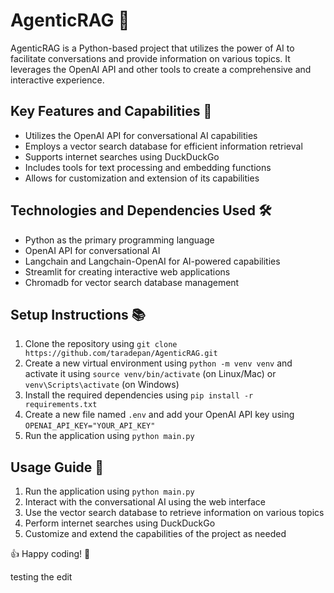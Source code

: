 # AgenticRAG 🤖
AgenticRAG is a Python-based project that utilizes the power of AI to facilitate conversations and provide information on various topics. It leverages the OpenAI API and other tools to create a comprehensive and interactive experience.

## Key Features and Capabilities 🚀
* Utilizes the OpenAI API for conversational AI capabilities
* Employs a vector search database for efficient information retrieval
* Supports internet searches using DuckDuckGo
* Includes tools for text processing and embedding functions
* Allows for customization and extension of its capabilities

## Technologies and Dependencies Used 🛠️
* Python as the primary programming language
* OpenAI API for conversational AI
* Langchain and Langchain-OpenAI for AI-powered capabilities
* Streamlit for creating interactive web applications
* Chromadb for vector search database management

## Setup Instructions 📚
1. Clone the repository using `git clone https://github.com/taradepan/AgenticRAG.git`
2. Create a new virtual environment using `python -m venv venv` and activate it using `source venv/bin/activate` (on Linux/Mac) or `venv\Scripts\activate` (on Windows)
3. Install the required dependencies using `pip install -r requirements.txt`
4. Create a new file named `.env` and add your OpenAI API key using `OPENAI_API_KEY="YOUR_API_KEY"`
5. Run the application using `python main.py`

## Usage Guide 📖
1. Run the application using `python main.py`
2. Interact with the conversational AI using the web interface
3. Use the vector search database to retrieve information on various topics
4. Perform internet searches using DuckDuckGo
5. Customize and extend the capabilities of the project as needed

👍 Happy coding! 🤖

testing the edit
